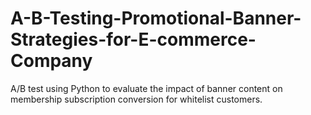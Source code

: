 # A-B-Testing-Promotional-Banner-Strategies-for-E-commerce-Company
A/B test using Python to evaluate the impact of banner content on membership subscription conversion for whitelist customers. 
